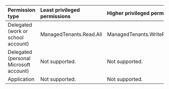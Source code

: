 |Permission type|Least privileged permissions|Higher privileged permissions|
|:---|:---|:---|
|Delegated (work or school account)|ManagedTenants.Read.All|ManagedTenants.WriteRead.All|
|Delegated (personal Microsoft account)|Not supported.|Not supported.|
|Application|Not supported.|Not supported.|